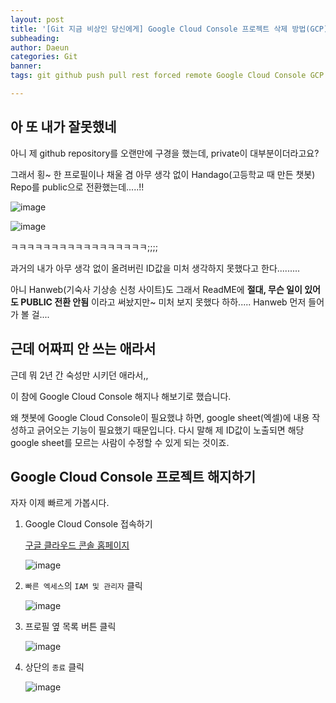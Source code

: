 ```yaml
---
layout: post
title: '[Git 지금 비상인 당신에게] Google Cloud Console 프로젝트 삭제 방법(GCP)'
subheading:
author: Daeun
categories: Git
banner:
tags: git github push pull rest forced remote Google Cloud Console GCP 구글_클라우드_플랫폼 클라우드 스프레드시트 구글독스 spreadsheet gitguardian Potentially_compromised_credentials_for_Google_Cloud_Platform Handago 고등학교챗봇 github public private 

---
```


## 아 또 내가 잘못했네

아니 제 github repository를 오랜만에 구경을 했는데, private이 대부분이더라고요?

그래서 횡~ 한 프로필이나 채울 겸 아무 생각 없이 Handago(고등학교 때 만든 챗봇) Repo를 public으로 전환했는데.....!!

![image](https://cdn.jsdelivr.net/gh/splanky0314/CDN/Git/2023-08-27-How_to_Delete_Google_Cloud_Console_Project/1.png)

![image](https://cdn.jsdelivr.net/gh/splanky0314/CDN/Git/2023-08-27-How_to_Delete_Google_Cloud_Console_Project/2.png)

ㅋㅋㅋㅋㅋㅋㅋㅋㅋㅋㅋㅋㅋㅋㅋㅋㅋ;;;;

과거의 내가 아무 생각 없이 올려버린 ID값을 미처 생각하지 못했다고 한다.........

아니 Hanweb(기숙사 기상송 신청 사이트)도 그래서 ReadME에 **절대, 무슨 일이 있어도 PUBLIC 전환 안됨** 이라고 써놨지만~ 미처 보지 못했다 하하..... Hanweb 먼저 들어가 볼 걸....

## 근데 어짜피 안 쓰는 애라서

근데 뭐 2년 간 숙성만 시키던 애라서,,

이 참에 Google Cloud Console 해지나 해보기로 했습니다.

왜 챗봇에 Google Cloud Console이 필요했냐 하면, google sheet(엑셀)에 내용 작성하고 긁어오는 기능이 필요했기 때문입니다. 다시 말해 제 ID값이 노출되면 해당 google sheet를 모르는 사람이 수정할 수 있게 되는 것이죠.

## Google Cloud Console 프로젝트 해지하기

자자 이제 빠르게 가봅시다.

1. Google Cloud Console 접속하기
   
    [구글 클라우드 콘솔 홈페이지](https://console.cloud.google.com/)

   ![image](https://cdn.jsdelivr.net/gh/splanky0314/CDN/Git/2023-08-27-How_to_Delete_Google_Cloud_Console_Project/3.png)

2. `빠른 엑세스`의 `IAM 및 관리자` 클릭

   ![image](https://cdn.jsdelivr.net/gh/splanky0314/CDN/Git/2023-08-27-How_to_Delete_Google_Cloud_Console_Project/3.png)

3. 프로필 옆 목록 버튼 클릭
   
   ![image](https://cdn.jsdelivr.net/gh/splanky0314/CDN/Git/2023-08-27-How_to_Delete_Google_Cloud_Console_Project/4.png)

4. 상단의 `종료` 클릭

    ![image](https://cdn.jsdelivr.net/gh/splanky0314/CDN/Git/2023-08-27-How_to_Delete_Google_Cloud_Console_Project/5.png)